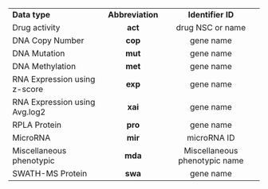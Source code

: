| | | |
------------------------------|:---:|:-----------------------:
**Data type** | **Abbreviation** | **Identifier ID**
Drug activity |  **act**  | drug NSC or name 
DNA Copy Number |  **cop**  | gene name
DNA Mutation |  **mut**  | gene name
DNA Methylation | **met** | gene name
RNA Expression using z-score     |  **exp**  | gene name
RNA Expression using Avg.log2    |  **xai**  | gene name
RPLA Protein |  **pro**  | gene name
MicroRNA |  **mir**  | microRNA ID
Miscellaneous phenotypic |  **mda**  | Miscellaneous phenotypic name
SWATH-MS Protein |  **swa**  | gene name
<br>

